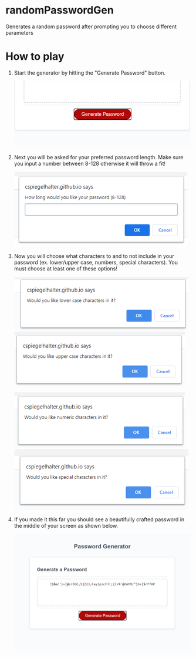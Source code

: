 # randomPasswordGen
Generates a random password after prompting you to choose different parameters

# How to play
1. Start the generator by hitting the "Generate Password" button.

    ![Start button](./Assets/startButton.png)


2. Next you will be asked for your preferred password length. Make sure you input a number between 8-128 otherwise it will throw a fit!

    ![Length prompt](./Assets/lengthPrompt.png)


3. Now you will choose what characters to and to not include in your password (ex. lower/upper case, numbers, special characters). You must choose at least one of these options!

    ![Lower case](./Assets/lowerCase.png)   ![Upper case](./Assets/upperCase.png)


    ![Numbers](./Assets/numbers.png)    ![Special characters](./Assets/special.png)


4. If you made it this far you should see a beautifully crafted password in the middle of your screen as shown below.

    ![Password](./Assets/finished.png)

    